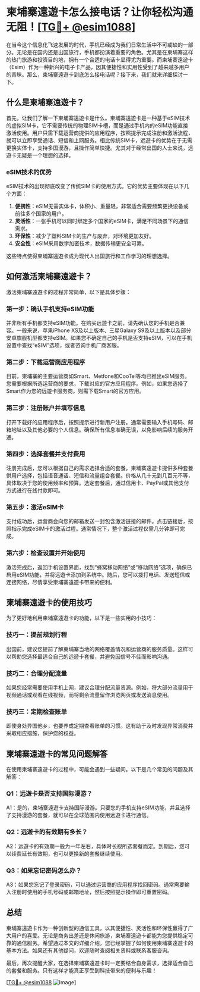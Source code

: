 # 柬埔寨遠遊卡怎么接电话？让你轻松沟通无阻！[[TG💪+ @esim1088](https://t.me/s/esim1088)]

在当今这个信息化飞速发展的时代，手机已经成为我们日常生活中不可或缺的一部分。无论是在国内还是出国旅行，手机都扮演着重要的角色。尤其是在柬埔寨这样的热门旅游和投资目的地，拥有一个合适的电话卡显得尤为重要。而柬埔寨遠遊卡（Esim）作为一种新兴的电子卡产品，因其便捷性和实用性受到了越来越多用户的青睐。那么，柬埔寨遠遊卡到底怎么接电话呢？接下来，我们就来详细探讨一下。

## 什么是柬埔寨遠遊卡？

首先，让我们了解一下柬埔寨遠遊卡是什么。柬埔寨遠遊卡是一种基于eSIM技术的虚拟SIM卡，它不需要传统的物理SIM卡槽，而是通过手机内的eSIM功能直接激活使用。用户只需下载运营商提供的应用程序，按照提示完成注册和激活流程，就可以立即享受通话、短信和上网服务。相比传统SIM卡，远遊卡的优势在于无需更换实体卡，支持多国漫游，且操作简单快捷。尤其对于经常出国的人士来说，远遊卡无疑是一个理想的选择。

### eSIM技术的优势

eSIM技术的出现彻底改变了传统SIM卡的使用方式。它的优势主要体现在以下几个方面：

1. **便携性**：eSIM无需实体卡，体积小、重量轻，非常适合需要频繁更换设备或前往多个国家的用户。
2. **灵活性**：一张手机可以同时绑定多个国家的eSIM卡，满足不同场景下的通信需求。
3. **环保性**：减少了塑料SIM卡的生产与废弃，对环境更加友好。
4. **安全性**：eSIM采用数字加密技术，数据传输更安全可靠。

这些特点使得柬埔寨遠遊卡成为现代人出国旅行和工作学习的理想选择。

## 如何激活柬埔寨遠遊卡？

激活柬埔寨遠遊卡的过程非常简单，以下是具体步骤：

### 第一步：确认手机支持eSIM功能

并非所有手机都支持eSIM功能。在购买远遊卡之前，请先确认您的手机是否兼容。一般来说，苹果iPhone XS及以上版本、三星Galaxy S9及以上版本以及部分安卓旗舰机型都支持eSIM。如果您不确定自己的手机是否支持eSIM，可以在手机设置中查找“eSIM”选项，或者咨询手机厂商客服。

### 第二步：下载运营商应用程序

目前，柬埔寨的主要运营商如Smart、Metfone和CooTel等均已推出eSIM服务。您需要根据所选运营商的要求，下载对应的官方应用程序。例如，如果您选择了Smart作为您的远遊卡服务商，则需下载Smart的官方应用。

### 第三步：注册账户并填写信息

打开下载好的应用程序后，按照提示进行新用户注册。通常需要输入手机号码、邮箱地址以及其他必要的个人信息。确保所有信息准确无误，以免影响后续的服务开通。

### 第四步：选择套餐并支付费用

注册完成后，您可以根据自己的需求选择合适的套餐。柬埔寨遠遊卡提供多种套餐供用户选择，包括语音通话、短信和流量组合套餐。价格从几十元到几百元不等，具体取决于您的使用频率和预算。选定套餐后，通过信用卡、PayPal或其他支付方式进行在线付款即可。

### 第五步：激活eSIM卡

支付成功后，运营商会向您的邮箱发送一封包含激活链接的邮件。点击链接后，按照指示完成eSIM卡的激活过程。通常情况下，整个激活过程仅需几分钟即可完成。

### 第六步：检查设置并开始使用

激活完成后，返回手机设置界面，找到“蜂窝移动网络”或“移动网络”选项，确保已启用eSIM功能，并将远遊卡添加到系统中。随后，您可以拨打电话、发送短信或连接网络，尽情享受柬埔寨遠遊卡带来的便利。

## 柬埔寨遠遊卡的使用技巧

为了更好地利用柬埔寨遠遊卡的功能，以下是一些实用的小技巧：

### 技巧一：提前规划行程

出国前，建议您提前了解柬埔寨当地的网络覆盖情况和运营商的服务质量。这样可以帮助您选择最适合自己的远遊卡套餐，并避免因信号不佳而影响沟通。

### 技巧二：合理分配流量

如果您经常需要使用手机上网，建议合理分配流量资源。例如，将大部分流量用于视频通话或观看在线视频，而将剩余流量留作浏览网页或发送消息使用。

### 技巧三：定期检查账单

即使身处异国他乡，也要养成定期查看账单的习惯。这有助于及时发现异常消费并采取相应措施，保护您的权益。

## 柬埔寨遠遊卡的常见问题解答

在使用柬埔寨遠遊卡的过程中，可能会遇到一些疑问。以下是几个常见的问题及其解答：

### Q1：远遊卡是否支持国际漫游？

A1：是的，柬埔寨遠遊卡支持国际漫游。只要您的手机支持eSIM功能，并且选择了支持漫游的套餐，就可以在全球范围内使用远遊卡进行通信。

### Q2：远遊卡的有效期有多长？

A2：远遊卡的有效期一般为一年左右，具体时长视所选套餐而定。到期后，您可以续费延长有效期，也可以更换新的套餐继续使用。

### Q3：如果忘记密码怎么办？

A3：如果您忘记了登录密码，可以通过运营商的应用程序找回密码。通常需要输入注册时使用的手机号码或邮箱地址，然后按照提示操作即可重置密码。

## 总结

柬埔寨遠遊卡作为一种创新型的通信工具，以其便捷性、灵活性和环保性赢得了广大用户的喜爱。无论是商务出差还是休闲旅游，柬埔寨遠遊卡都能为您提供稳定可靠的通信服务。希望通过本文的详细介绍，您已经掌握了如何使用柬埔寨遠遊卡的基本方法。如果还有其他疑问，欢迎随时查阅相关资料或联系客服咨询。

最后，再次提醒大家，在选择柬埔寨遠遊卡时一定要结合自身需求，选择适合自己的套餐和服务。只有这样才能真正享受到科技带来的便利与乐趣！

[[TG💪+ @esim1088](https://t.me/s/esim1088) ![Image](https://i.postimg.cc/4NQfJmqS/Snipaste-2025-05-13-00-14-12.png)]